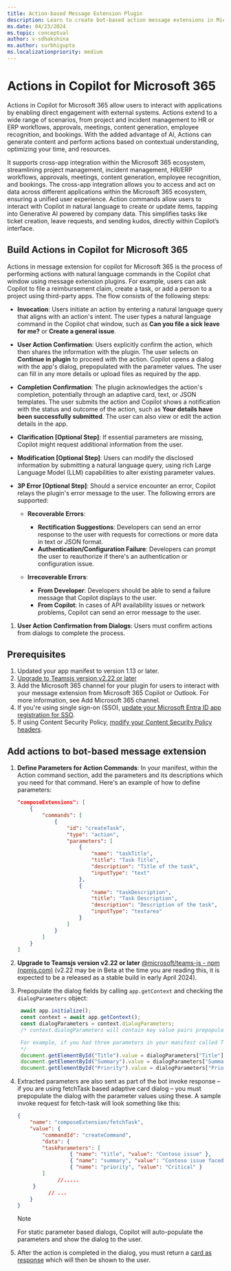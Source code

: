 ```yaml
---
title: Action-based Message Extension Plugin
description: Learn to create bot-based action message extensions in Microsoft Teams, enabling users to perform tasks with natural language commands in Copilot.
ms.date: 04/23/2024
ms.topic: conceptual
author: v-sdhakshina
ms.author: surbhigupta
ms.localizationpriority: medium
---
```


# Actions in Copilot for Microsoft 365

Actions in Copilot for Microsoft 365 allow users to interact with applications by enabling direct engagement with external systems. Actions extend to a wide range of scenarios, from project and incident management to HR or ERP workflows, approvals, meetings, content generation, employee  recognition, and bookings. With the added advantage of AI,  Actions can generate content and perform actions based on contextual understanding, optimizing your time, and resources.

It supports cross-app integration within the Microsoft 365 ecosystem, streamlining project management, incident management, HR/ERP workflows, approvals, meetings, content generation, employee recognition, and bookings. The cross-app integration allows you to access and act on data across different applications within the Microsoft 365 ecosystem, ensuring a unified user experience. Action commands allow users to interact with Copilot in natural language to create or update items, tapping into Generative AI powered by company data. This simplifies tasks like ticket creation, leave requests, and sending kudos, directly within Copilot’s interface.

## Build Actions in Copilot for Microsoft 365

Actions in message extension for copilot for Microsoft 365 is the process of performing actions with natural language commands in the Copilot chat window using message extension plugins. For example, users can ask Copilot to file a reimbursement claim, create a task, or add a person to a project using third-party apps. The flow consists of the following steps:

* **Invocation**: Users initiate an action by entering a natural language query that aligns with an action's intent. The user types a natural language command in the Copilot chat window, such as **Can you file a sick leave for me?** or **Create a general issue**.

* **User Action Confirmation**: Users explicitly confirm the action, which then shares the information with the plugin. The user selects on **Continue in plugin** to proceed with the action. Copilot opens a dialog with the app's dialog, prepopulated with the parameter values. The user can fill in any more details or upload files as required by the app.

* **Completion Confirmation**: The plugin acknowledges the action's completion, potentially through an adaptive card, text, or JSON templates. The user submits the action and Copilot shows a notification with the status and outcome of the action, such as **Your details have been successfully submitted**. The user can also view or edit the action details in the app.

* **Clarification [Optional Step]**: If essential parameters are missing, Copilot might request additional information from the user.

* **Modification [Optional Step]**: Users can modify the disclosed information by submitting a natural language query, using rich Large Language Model (LLM) capabilities to alter existing parameter values.

* **3P Error [Optional Step]**: Should a service encounter an error, Copilot relays the plugin's error message to the user. The following errors are supported:

   * **Recoverable Errors**:
      * **Rectification Suggestions**: Developers can send an error response to the user with requests for corrections or more data in text or JSON format.
      * **Authentication/Configuration Failure**: Developers can prompt the user to reauthorize if there's an authentication or configuration issue.

   * **Irrecoverable Errors**:
      * **From Developer**: Developers should be able to send a failure message that Copilot displays to the user.
      * **From Copilot**: In cases of API availability issues or network problems, Copilot can send an error message to the user.

1. **User Action Confirmation from Dialogs**: Users must confirm actions from dialogs to complete the process.

## Prerequisites

1. Updated your app manifest to version 1.13 or later.
1. [Upgrade to Teamsjs version v2.22 or later](https://www.npmjs.com/package/@microsoft/teams-js)
1. Add the Microsoft 365 channel for your plugin for users to interact with your message extension from Microsoft 365 Copilot or Outlook. For more information, see Add Microsoft 365 channel.
1. If you're using single sign-on (SSO), [update your Microsoft Entra ID app registration for SSO](/m365-apps/extend-m365-teams-personal-tab?tabs=manifest-teams-toolkit#update-microsoft-entra-app-registration-for-sso).
1. If using Content Security Policy, [modify your Content Security Policy headers](/m365-apps/extend-m365-teams-personal-tab?tabs=manifest-teams-toolkit#configure-content-security-policy-headers).

## Add actions to bot-based message extension

1. **Define Parameters for Action Commands**: In your manifest, within the Action command section, add the parameters and its descriptions which you need for that command. Here's an example of how to define parameters:

   ```json
   "composeExtensions": [
       {
           "commands": [
               {
                   "id": "createTask",
                   "type": "action",
                   "parameters": [
                       {
                           "name": "taskTitle",
                           "title": "Task Title",
                           "description": "Title of the task",
                           "inputType": "text"
                       },
                       {
                           "name": "taskDescription",
                           "title": "Task Description",
                           "description": "Description of the task",
                           "inputType": "textarea"
                       }
                   ]
               } 
           ]
       }
   ]
   ```

1. **Upgrade to Teamsjs version v2.22 or later** [@microsoft/teams-js - npm (npmjs.com)](https://www.npmjs.com/package/@microsoft/teams-js) (v2.22 may be in Beta at the time you are reading this, it is expected to be a released as a stable build in early April 2024).

1. Prepopulate the dialog fields by calling `app.getContext` and checking the `dialogParameters` object:

   ```JavaScript
    await app.initialize();  
    const context = await app.getContext();  
    const dialogParameters = context.dialogParameters;  
    /* context.dialogParameters will contain key value pairs prepopulated by Copilot.The keys will match the parameter names specified in the manifest.

    For example, if you had three parameters in your manifest called Title, Description and Priority, you can access the values Copilot has prepopulated for you using dialogParameters.Title, dialogParameters.Description and dialogParameters.Priority  
    */  
    document.getElementById("Title").value = dialogParameters["Title"];  
    document.getElementById("Summary").value = dialogParameters["Summary"];  
    document.getElementById("Priority").value = dialogParameters["Priority"];  
   ```

1. Extracted parameters are also sent as part of the bot invoke response – if you are using fetchTask based adaptive card dialog – you must prepopulate the dialog with the parameter values using these. A sample invoke request for fetch-task will look something like this:

    ```json
    {  
        "name": "composeExtension/fetchTask",  
        "value": {  
            "commandId": "createCommand",  
            "data": {  
            "taskParameters": [  
                     { "name": "title", "value": "Contoso issue" },  
                     { "name": "summary", "value": "Contoso issue faced in the Fabrikam app" },  
                     { "name": "priority", "value": "Critical" }  
            ]  
                 //.....  
         }  
              // ...  
        }  
    } 
    ```

    > [!NOTE]
    > For static parameter based dialogs, Copilot will auto-populate the parameters and show the dialog to the user.

1. After the action is completed in the dialog, you must return a [card as response](how-to/action-commands/respond-to-task-module-submit.md#respond-with-a-card-inserted-into-the-compose-message-area) which will then be shown to the user.
